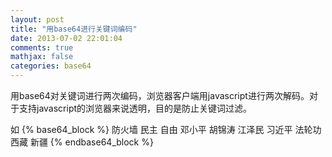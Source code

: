 ```yaml
---
layout: post
title: "用base64进行关键词编码"
date: 2013-07-02 22:01:04
comments: true
mathjax: false
categories: base64
---
```

用base64对关键词进行两次编码，浏览器客户端用javascript进行两次解码。对于支持javascript的浏览器来说透明，目的是防止关键词过滤。

<!--more-->

如
{% base64_block %}
 防火墙 民主 自由 邓小平 胡锦涛 江泽民 习近平 法轮功 西藏 新疆 
{% endbase64_block %}

